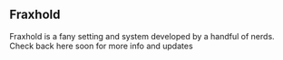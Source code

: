 ## Fraxhold

Fraxhold is a fany setting and system developed by a handful of nerds. 
Check back here soon for more info and updates
